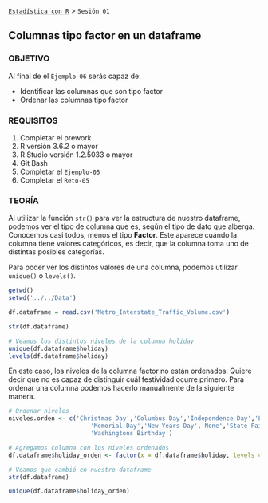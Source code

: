 [`Estadística con R`](../Readme.md) > `Sesión 01`

## Columnas tipo factor en un dataframe

### OBJETIVO

Al final de el `Ejemplo-06` serás capaz de:
- Identificar las columnas que son tipo factor
- Ordenar las columnas tipo factor

### REQUISITOS

1. Completar el prework
2. R versión 3.6.2 o mayor
3. R Studio versión 1.2.5033 o mayor 
4. Git Bash
5. Completar el `Ejemplo-05`
6. Completar el `Reto-05`  

### TEORÍA

Al utilizar la función `str()` para ver la estructura de nuestro dataframe, podemos ver el tipo de columna que es, según el tipo de dato que alberga. Conocemos casi todos, menos el tipo **Factor**. Este aparece cuándo la columna tiene valores categóricos, es decir, que la columna toma uno de distintas posibles categorías. 

Para poder ver los distintos valores de una columna, podemos utilizar `unique()` o `levels()`. 

```r
getwd()
setwd('../../Data')

df.dataframe = read.csv('Metro_Interstate_Traffic_Volume.csv')

str(df.dataframe)

# Veamos los distintos niveles de la columna holiday
unique(df.dataframe$holiday)
levels(df.dataframe$holiday)
```

En este caso, los niveles de la columna factor no están ordenados. Quiere decir que no es capaz de distinguir cuál festividad ocurre primero. Para ordenar una columna podemos hacerlo manualmente de la siguiente manera.

```r
# Ordenar niveles
niveles.orden <- c('Christmas Day','Columbus Day','Independence Day','Labor Day','Martin Luther King Jr Day',
                       'Memorial Day','New Years Day','None','State Fair', 'Thanksgiving Day', 'Veterans Day',
                       'Washingtons Birthday')

# Agregamos columna con los niveles ordenados
df.dataframe$holiday_orden <- factor(x = df.dataframe$holiday, levels = niveles.orden, ordered = TRUE)

# Veamos que cambió en nuestro dataframe
str(df.dataframe)

unique(df.dataframe$holiday_orden)
```
